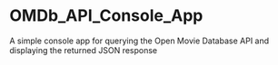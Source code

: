 # OMDb_API_Console_App
A simple console app for querying the Open Movie Database API and displaying the returned JSON response
